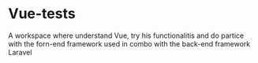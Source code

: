 # Vue-tests
A workspace where understand Vue, try his functionalitis and do partice with the forn-end framework used in combo with the back-end framework Laravel
